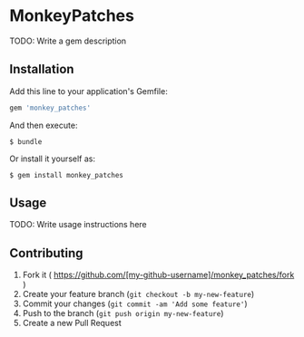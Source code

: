 # MonkeyPatches

TODO: Write a gem description

## Installation

Add this line to your application's Gemfile:

```ruby
gem 'monkey_patches'
```

And then execute:

    $ bundle

Or install it yourself as:

    $ gem install monkey_patches

## Usage

TODO: Write usage instructions here

## Contributing

1. Fork it ( https://github.com/[my-github-username]/monkey_patches/fork )
2. Create your feature branch (`git checkout -b my-new-feature`)
3. Commit your changes (`git commit -am 'Add some feature'`)
4. Push to the branch (`git push origin my-new-feature`)
5. Create a new Pull Request
